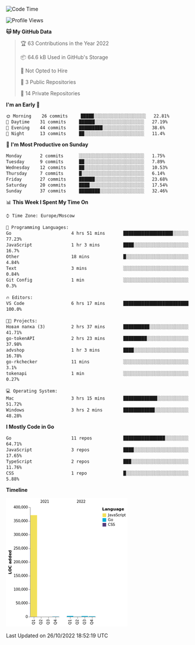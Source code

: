 <!--START_SECTION:waka-->
![Code Time](http://img.shields.io/badge/Code%20Time-432%20hrs%2027%20mins-blue)

![Profile Views](http://img.shields.io/badge/Profile%20Views-0-blue)

**🐱 My GitHub Data** 

> 🏆 63 Contributions in the Year 2022
 > 
> 📦 64.6 kB Used in GitHub's Storage 
 > 
> 🚫 Not Opted to Hire
 > 
> 📜 3 Public Repositories 
 > 
> 🔑 14 Private Repositories  
 > 
**I'm an Early 🐤** 

```text
🌞 Morning    26 commits     █████░░░░░░░░░░░░░░░░░░░░   22.81% 
🌆 Daytime    31 commits     ██████░░░░░░░░░░░░░░░░░░░   27.19% 
🌃 Evening    44 commits     █████████░░░░░░░░░░░░░░░░   38.6% 
🌙 Night      13 commits     ██░░░░░░░░░░░░░░░░░░░░░░░   11.4%

```
📅 **I'm Most Productive on Sunday** 

```text
Monday       2 commits      ░░░░░░░░░░░░░░░░░░░░░░░░░   1.75% 
Tuesday      9 commits      ██░░░░░░░░░░░░░░░░░░░░░░░   7.89% 
Wednesday    12 commits     ██░░░░░░░░░░░░░░░░░░░░░░░   10.53% 
Thursday     7 commits      █░░░░░░░░░░░░░░░░░░░░░░░░   6.14% 
Friday       27 commits     ██████░░░░░░░░░░░░░░░░░░░   23.68% 
Saturday     20 commits     ████░░░░░░░░░░░░░░░░░░░░░   17.54% 
Sunday       37 commits     ████████░░░░░░░░░░░░░░░░░   32.46%

```


📊 **This Week I Spent My Time On** 

```text
⌚︎ Time Zone: Europe/Moscow

💬 Programming Languages: 
Go                       4 hrs 51 mins       ███████████████████░░░░░░   77.23% 
JavaScript               1 hr 3 mins         ████░░░░░░░░░░░░░░░░░░░░░   16.7% 
Other                    18 mins             █░░░░░░░░░░░░░░░░░░░░░░░░   4.84% 
Text                     3 mins              ░░░░░░░░░░░░░░░░░░░░░░░░░   0.84% 
Git Config               1 min               ░░░░░░░░░░░░░░░░░░░░░░░░░   0.3%

🔥 Editors: 
VS Code                  6 hrs 17 mins       █████████████████████████   100.0%

🐱‍💻 Projects: 
Новая папка (3)          2 hrs 37 mins       ██████████░░░░░░░░░░░░░░░   41.71% 
go-tokenAPI              2 hrs 23 mins       █████████░░░░░░░░░░░░░░░░   37.98% 
advshop                  1 hr 3 mins         ████░░░░░░░░░░░░░░░░░░░░░   16.78% 
go-rkchecker             11 mins             ░░░░░░░░░░░░░░░░░░░░░░░░░   3.1% 
tokenapi                 1 min               ░░░░░░░░░░░░░░░░░░░░░░░░░   0.27%

💻 Operating System: 
Mac                      3 hrs 15 mins       █████████████░░░░░░░░░░░░   51.72% 
Windows                  3 hrs 2 mins        ████████████░░░░░░░░░░░░░   48.28%

```

**I Mostly Code in Go** 

```text
Go                       11 repos            ████████████████░░░░░░░░░   64.71% 
JavaScript               3 repos             ████░░░░░░░░░░░░░░░░░░░░░   17.65% 
TypeScript               2 repos             ███░░░░░░░░░░░░░░░░░░░░░░   11.76% 
CSS                      1 repo              █░░░░░░░░░░░░░░░░░░░░░░░░   5.88%

```


**Timeline**

![Chart not found](https://raw.githubusercontent.com/jeezft/jeezft/main/charts/bar_graph.png) 


 Last Updated on 26/10/2022 18:52:19 UTC
<!--END_SECTION:waka-->
